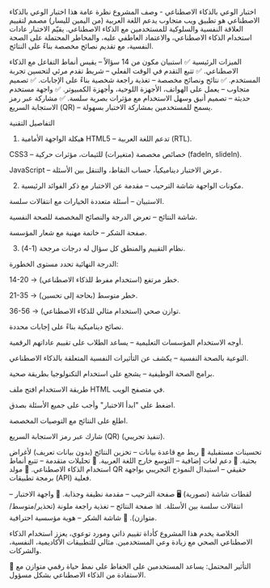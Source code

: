 اختبار الوعي بالذكاء الاصطناعي - وصف المشروع
نظرة عامة
هذا اختبار الوعي بالذكاء الاصطناعي هو تطبيق ويب متجاوب يدعم اللغة العربية (من اليمين لليسار) مصمم لتقييم العلاقة النفسية والسلوكية للمستخدمين مع الذكاء الاصطناعي. يقيّم الاختبار عادات استخدام الذكاء الاصطناعي، والاعتماد العاطفي عليه، والمخاطر المحتملة على الصحة النفسية، مع تقديم نصائح مخصصة بناءً على النتائج.

الميزات الرئيسية
✅ استبيان مكون من 14 سؤالاً – يقيس أنماط التفاعل مع الذكاء الاصطناعي.
✅ تتبع التقدم في الوقت الفعلي – شريط تقدم مرئي لتحسين تجربة المستخدم.
✅ نتائج ونصائح مخصصة – تغذية راجعة شخصية بناءً على الإجابات.
✅ تصميم متجاوب – يعمل على الهواتف، الأجهزة اللوحية، وأجهزة الكمبيوتر.
✅ واجهة مستخدم حديثة – تصميم أنيق وسهل الاستخدام مع مؤثرات بصرية سلسة.
✅ مشاركة عبر رمز الاستجابة السريع (QR) – يسمح للمستخدمين بمشاركة الاختبار بسهولة.

التفاصيل التقنية
1. هيكلة الواجهة الأمامية
HTML5 – تدعم اللغة العربية (RTL).

CSS3 – خصائص مخصصة (متغيرات) للثيمات، مؤثرات حركية (fadeIn, slideIn).

JavaScript – عرض الاختبار ديناميكياً، حساب النقاط، والتنقل بين الأسئلة.

2. مكونات الواجهة
شاشة الترحيب – مقدمة عن الاختبار مع ذكر الفوائد الرئيسية.

الاستبيان – أسئلة متعددة الخيارات مع انتقالات سلسة.

شاشة النتائج – تعرض الدرجة والنصائح المخصصة للصحة النفسية.

صفحة الشكر – خاتمة مهنية مع شعار المؤسسة.

3. نظام التقييم والمنطق
كل سؤال له درجات مرجحة (1-4).

الدرجة النهائية تحدد مستوى الخطورة:

14-20 → خطر مرتفع (استخدام مفرط للذكاء الاصطناعي).

21-35 → خطر متوسط (بحاجة إلى تحسين).

36-56 → توازن صحي (استخدام مثالي للذكاء الاصطناعي).

نصائح ديناميكية بناءً على إجابات محددة.

أوجه الاستخدام
المؤسسات التعليمية – يساعد الطلاب على تقييم عاداتهم الرقمية.

التوعية بالصحة النفسية – يكشف عن التأثيرات النفسية المتعلقة بالذكاء الاصطناعي.

برامج الصحة الوظيفية – يشجع على استخدام التكنولوجيا بطريقة صحية.

طريقة الاستخدام
افتح ملف HTML في متصفح الويب.

اضغط على "ابدأ الاختبار" وأجب على جميع الأسئلة بصدق.

اطلع على النتائج مع التوصيات المخصصة.

شارك عبر رمز الاستجابة السريع (QR) (تنفيذ تجريبي).

تحسينات مستقبلية
🔹 ربط مع قاعدة بيانات – تخزين النتائج (بدون بيانات تعريف) لأغراض بحثية.
🔹 دعم لغات إضافية – التوسع خارج اللغة العربية.
🔹 تحليلات متقدمة – تتبع أنماط استخدام الذكاء الاصطناعي.
🔹 مولد QR حقيقي – استبدال النموذج التجريبي بواجهة برمجة تطبيقات (API) فعلية.

لقطات شاشة (تصورية)
🖥️ صفحة الترحيب – مقدمة نظيفة وجذابة.
📝 واجهة الاختبار – انتقالات سلسة بين الأسئلة.
📊 صفحة النتائج – تغذية راجعة ملونة (تحذير/متوسط/متوازن).
🙏 شاشة الشكر – هوية مؤسسية احترافية.

الخلاصة
يخدم هذا المشروع كأداة تقييم ذاتي ومورد توعوي، يعزز استخدام الذكاء الاصطناعي الصحي مع زيادة وعي المستخدمين. مثالي للتطبيقات الأكاديمية، النفسية، والشركات.

🚀 التأثير المحتمل: يساعد المستخدمين على الحفاظ على نمط حياة رقمي متوازن مع الاستفادة من الذكاء الاصطناعي بشكل مسؤول.